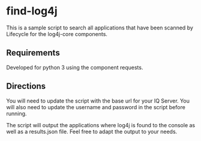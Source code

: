 # find-log4j
This is a sample script to search all applications that have been scanned by Lifecycle for the log4j-core components.

## Requirements
Developed for python 3 using the component requests.

## Directions
You will need to update the script with the base url for your IQ Server.  You will also need to update the username and password in the script before running.

The script will output the applications where log4j is found to the console as well as a results.json file.  Feel free to adapt the output to your needs.

